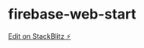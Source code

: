 # firebase-web-start

[Edit on StackBlitz ⚡️](https://stackblitz.com/edit/firebase-gtk-web-start-tpyf9w)